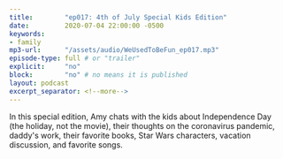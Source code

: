 ```yaml
---
title:        "ep017: 4th of July Special Kids Edition"
date:         2020-07-04 22:00:00 -0500
keywords:
- family
mp3-url:      "/assets/audio/WeUsedToBeFun_ep017.mp3"
episode-type: full # or "trailer"
explicit:     "no"
block:        "no" # no means it is published
layout: podcast
excerpt_separator: <!--more-->
---
```

In this special edition, Amy chats with the kids about Independence Day (the holiday, not the movie), their thoughts on the coronavirus pandemic, daddy's work, their favorite books, Star Wars characters, vacation discussion, and favorite songs.
<!--more-->